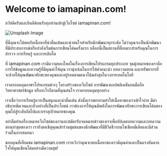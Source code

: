 # Welcome to iamapinan.com!
สวัสดีครับและยินดีต้อนรับทุกท่านเข้าสู่เว็บไซต์ iamapinan.com!

![Unsplash Image](https://images.unsplash.com/photo-1662116137244-b7c6fdc1ac35?q=80&w=3540&auto=format&fit=crop&ixlib=rb-4.0.3&ixid=M3wxMjA3fDB8MHxwaG90by1wYWdlfHx8fGVufDB8fHx8fA%3D%3D)


ที่นี่คุณจะได้พบกับเนื้อหาที่น่าตื่นเต้นและน่าสนใจสำหรับนักพัฒนาทุกระดับ ไม่ว่าคุณจะเป็นนักพัฒนาที่มีประสบการณ์หรือกำลังเริ่มต้นการเขียนโค้ดครั้งแรก บล็อกนี้เป็นสถานที่ที่เหมาะสำหรับคุณในการสำรวจ การเรียนรู้ และการเติบโต

ที่ iamapinan.com เรามีความหลงใหลในเรื่องการเขียนโปรแกรมทุกประเภท จุดมุ่งหมายของเราคือการให้ข้อมูลและความรู้ที่มีคุณค่าให้คุณ เรามุ่งเน้นในการให้คำแนะนำ บทความสอน และทรัพยากรที่จะช่วยให้คุณพัฒนาทักษะของคุณและอยู่รอดตามแนวโน้มล่าสุดในวงการเทคโนโลยี

เราครอบคลุมภาษาโปรแกรมต่างๆ โครงสร้างของเว็บไซต์ การพัฒนาแอปพลิเคชันบนมือถือ วิทยาศาสตร์ข้อมูล หรืออะไรก็ตามที่คุณสนใจ เราครอบคลุมทุกอย่าง

เราเชื่อว่าการเรียนรู้ควรเป็นสนุกและน่าตื่นเต้น ดังนั้นเราพยายามทำให้เนื้อหาของเราเข้าใจง่าย มีคำอธิบายชัดเจนและตัวอย่างที่เป็นประโยชน์ เราต้องการให้คุณมีพลังในการพัฒนาทักษะการเขียนโค้ดของคุณไปสู่ระดับถัดไปและบรรลุเป้าหมายของคุณ

อย่าลืมทำเครื่องหมายเว็บไซต์ของเราและสมัครรับจดหมายข่าวของเราเพื่ออัปเดตบทความและบทความสอนล่าสุดของเรา เรายังขอเชิญคุณเข้าร่วมชุมชนของนักพัฒนาที่มีชีวิตชีวาบนโซเชียลมีเดียและมีส่วนร่วมในการสนทนา

ขอบคุณที่เยี่ยมชม iamapinan.com เราหวังว่าคุณจะพบเนื้อหาของเรามีคุณค่าและเป็นแรงบันดาลใจให้คุณเขียนโค้ดอย่างมีความสุข!

